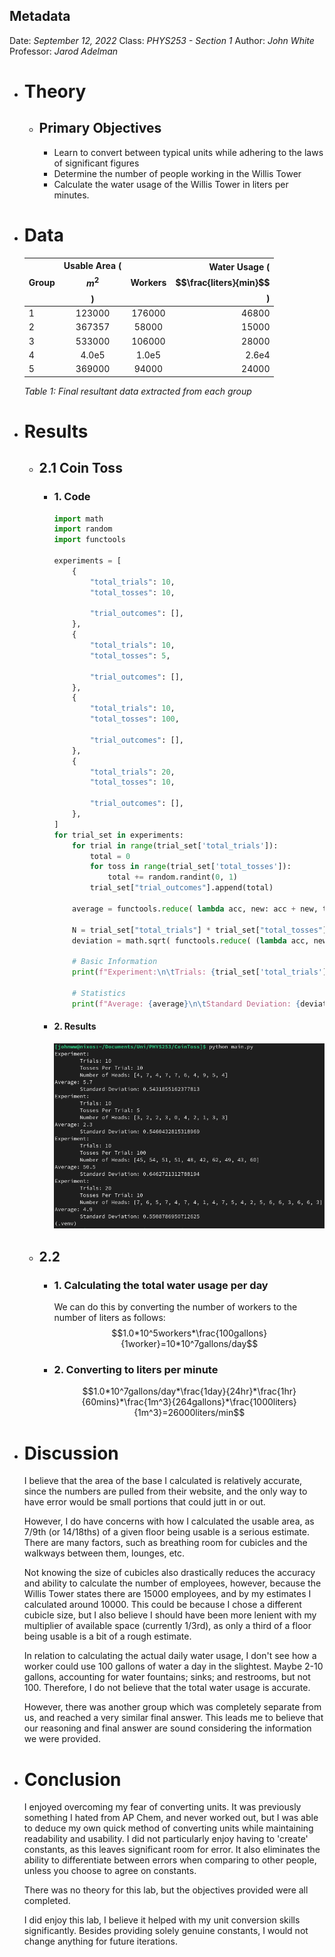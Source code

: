 ## Metadata
Date: *September 12, 2022*
Class: *PHYS253 - Section 1*
Author: *John White*
Professor: *Jarod Adelman*
- # Theory
	- ## Primary Objectives
	  * Learn to convert between typical units while adhering to the laws of significant figures
	  * Determine the number of people working in the Willis Tower
	  * Calculate the water usage of the Willis Tower in liters per minutes.
- # Data
  |Group|Usable Area ($$m^2$$)|Workers|Water Usage ($$\frac{liters}{min}$$)|
  |------|:------------------------:|:-------:|-------------------------------------:|
  |1|123000|176000|46800|
  |2|367357|58000|15000|
  |3|533000|106000|28000|
  |4|4.0e5|1.0e5|2.6e4|
  |5|369000|94000|24000|
  *Table 1: Final resultant data extracted from each group*
- # Results
	- ## 2.1 Coin Toss
		- ### 1. Code
		  ```python
		  import math
		  import random
		  import functools
		  
		  experiments = [
		      {
		          "total_trials": 10,
		          "total_tosses": 10,
		  
		          "trial_outcomes": [],
		      },
		      {
		          "total_trials": 10,
		          "total_tosses": 5,
		  
		          "trial_outcomes": [],
		      },
		      {
		          "total_trials": 10,
		          "total_tosses": 100,
		  
		          "trial_outcomes": [],
		      },
		      {
		          "total_trials": 20,
		          "total_tosses": 10,
		  
		          "trial_outcomes": [],
		      },
		  ]
		  for trial_set in experiments:
		      for trial in range(trial_set['total_trials']):
		          total = 0
		          for toss in range(trial_set['total_tosses']):
		              total += random.randint(0, 1)
		          trial_set["trial_outcomes"].append(total)
		      
		      average = functools.reduce( lambda acc, new: acc + new, trial_set["trial_outcomes"] ) / trial_set["total_trials"]
		      
		      N = trial_set["total_trials"] * trial_set["total_tosses"] - 1
		      deviation = math.sqrt( functools.reduce( (lambda acc, new: acc + ((new - average)**2)), trial_set["trial_outcomes"] ) / N )
		      
		      # Basic Information
		      print(f"Experiment:\n\tTrials: {trial_set['total_trials']}\n\tTosses Per Trial: {trial_set['total_tosses']}\n\tNumber of Heads: {trial_set['trial_outcomes']}")
		  
		      # Statistics
		      print(f"Average: {average}\n\tStandard Deviation: {deviation}")
		  ```
		- #### 2. Results
		  ![image.png](../assets/image_1695168961756_0.png)
	- ## 2.2
		- ### 1. Calculating the total water usage per day
		  We can do this by converting the number of workers to the number of liters as follows:
		  $$1.0*10^5workers*\frac{100gallons}{1worker}=10*10^7gallons/day$$
		- ### 2. Converting to liters per minute
		  $$1.0*10^7gallons/day*\frac{1day}{24hr}*\frac{1hr}{60mins}*\frac{1m^3}{264gallons}*\frac{1000liters}{1m^3}=26000liters/min$$
- # Discussion
  I believe that the area of the base I calculated is relatively accurate, since the numbers are pulled from their website, and the only way to have error would be small portions that could jutt in or out. 
  
  However, I do have concerns with how I calculated the usable area, as 7/9th (or 14/18ths) of a given floor being usable is a serious estimate. There are many factors, such as breathing room for cubicles and the walkways between them, lounges, etc.
  
  Not knowing the size of cubicles also drastically reduces the accuracy and ability to calculate the number of employees, however, because the Willis Tower states there are 15000 employees, and by my estimates I calculated around 10000. This could be because I chose a different cubicle size, but I also believe I should have been more lenient with my multiplier of available space (currently 1/3rd), as only a third of a floor being usable is a bit of a rough estimate.
  
  In relation to calculating the actual daily water usage, I don't see how a worker could use 100 gallons of water a day in the slightest. Maybe 2-10 gallons, accounting for water fountains; sinks; and restrooms, but not 100. Therefore, I do not believe that the total water usage is accurate.
  
  However, there was another group which was completely separate from us, and reached a very similar final answer. This leads me to believe that our reasoning and final answer are sound considering the information we were provided.
- # Conclusion
  I enjoyed overcoming my fear of converting units. It was previously something I hated from AP Chem, and never worked out, but I was able to deduce my own quick method of converting units while maintaining readability and usability. I did not particularly enjoy having to 'create' constants, as this leaves significant room for error. It also eliminates the ability to differentiate between errors when comparing to other people, unless you choose to agree on constants.
  
  There was no theory for this lab, but the objectives provided were all completed.
  
  I did enjoy this lab, I believe it helped with my unit conversion skills significantly. Besides providing solely genuine constants, I would not change anything for future iterations.